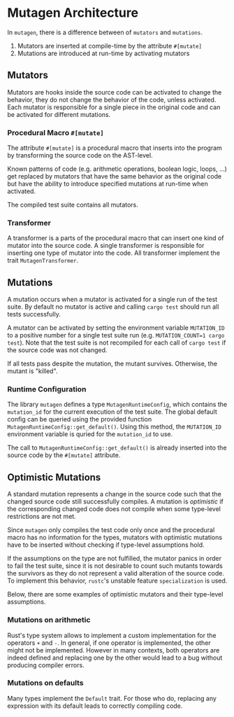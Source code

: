 # Mutagen Architecture

In `mutagen`, there is a difference between of `mutators` and `mutations`.

1. Mutators are inserted at compile-time by the attribute `#[mutate]`
2. Mutations are introduced at run-time by activating mutators

## Mutators

Mutators are hooks inside the source code can be activated to change the behavior, they do not change the behavior of the code, unless activated. Each mutator is responsible for a single piece in the original code and can be activated for different mutations.

### Procedural Macro `#[mutate]`

The attribute `#[mutate]` is a procedural macro that inserts into the program by transforming the source code on the AST-level.

Known patterns of code (e.g. arithmetic operations, boolean logic, loops, ...) get replaced by mutators that have the same behavior as the original code but have the ability to introduce specified mutations at run-time when activated.

The compiled test suite contains all mutators.

### Transformer

A transformer is a parts of the procedural macro that can insert one kind of mutator into the source code. A single transformer is responsible for inserting one type of mutator into the code. All transformer implement the trait `MutagenTransformer`.

## Mutations

A mutation occurs when a mutator is activated for a single run of the test suite. By default no mutator is active and calling `cargo test` should run all tests successfully.

A mutator can be activated by setting the environment variable `MUTATION_ID` to a positive number for a single test suite run (e.g. `MUTATION_COUNT=1 cargo test`). Note that the test suite is not recompiled for each call of `cargo test` if the source code was not changed.

If all tests pass despite the mutation, the mutant survives. Otherwise, the mutant is "killed".

### Runtime Configuration

The library `mutagen` defines a type `MutagenRuntimeConfig`, which contains the `mutation_id` for the current execution of the test suite. The global default config can be queried using the provided function `MutagenRuntimeConfig::get_default()`. Using this method, the `MUTATION_ID` environment variable is quried for the `mutation_id` to use.

The call to `MutagenRuntimeConfig::get_default()` is already inserted into the source code by the `#[mutate]` attribute.

## Optimistic Mutations

A standard mutation represents a change in the source code such that the changed source code still successfully compiles. A mutation is *optimistic* if the corresponding changed code does not compile when some type-level restrictions are not met.

Since `mutagen` only compiles the test code only once and the procedural macro has no information for the types, mutators with optimistic mutations have to be inserted without checking if type-level assumptions hold.

If the assumptions on the type are not fulfilled, the mutator panics in order to fail the test suite, since it is not desirable to count such mutants towards the survivors as they do not represent a valid alteration of the source code. To implement this behavior, `rustc`'s unstable feature `specialization` is used.

Below, there are some examples of optimistic mutators and their type-level assumptions.

### Mutations on arithmetic

Rust's type system allows to implement a custom implementation for the operators `+` and `-`. In general, if one operator is implemented, the other might not be implemented. However in many contexts, both operators are indeed defined and replacing one by the other would lead to a bug without producing compiler errors.

### Mutations on defaults

Many types implement the `Default` trait. For those who do, replacing any expression with its default leads to correctly compiling code.
